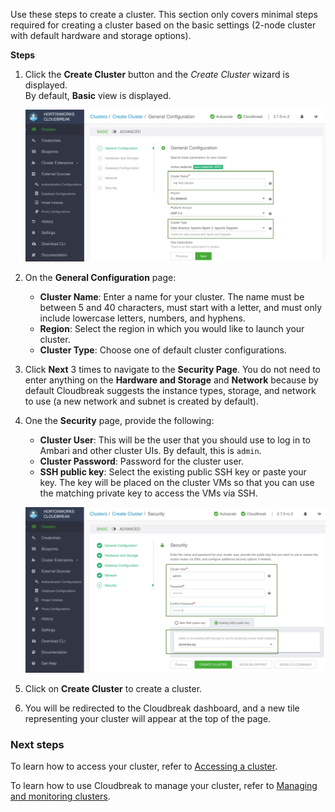 
Use these steps to create a cluster. This section only covers minimal steps required for creating a cluster based on the basic settings (2-node cluster with default hardware and storage options).  

**Steps**

1. Click the **Create Cluster** button and the *Create Cluster* wizard is displayed.  
    By default, **Basic** view is displayed.

    <a href="../images/cb_quick-create01.png" target="_blank" title="click to enlarge"><img src="../images/cb_quick-create01.png" width="650" title="Cloudbreak web UI"></a>  

3. On the **General Configuration** page:

    * **Cluster Name**: Enter a name for your cluster. The name must be between 5 and 40 characters, must start with a letter, and must only include lowercase letters, numbers, and hyphens.
    * **Region**: Select the region in which you would like to launch your cluster. 
    * **Cluster Type**: Choose one of default cluster configurations.  

4. Click **Next** 3 times to navigate to the **Security Page**. You do not need to enter anything on the **Hardware and Storage** and **Network** because by default Cloudbreak suggests the instance types, storage, and network to use (a new network and subnet is created by default).   

5. One the **Security** page, provide the following:

    * **Cluster User**: This will be the user that you should use to log in to Ambari and other cluster UIs. By default, this is `admin`.   
    * **Cluster Password**: Password for the cluster user.  
    * **SSH public key**: Select the existing public SSH key or paste your key. The key will be placed on the cluster VMs so that you can use the matching private key to access the VMs via SSH. 

    <a href="../images/cb_quick-create02.png" target="_blank" title="click to enlarge"><img src="../images/cb_quick-create02.png" width="650" title="Cloudbreak web UI"></a>  

6. Click on **Create Cluster** to create a cluster.

7. You will be redirected to the Cloudbreak dashboard, and a new tile representing your cluster will appear at the top of the page.

 
### Next steps

To learn how to access your cluster, refer to [Accessing a cluster](clusters-access.md).

To learn how to use Cloudbreak to manage your cluster, refer to  [Managing and monitoring clusters](clusters-manage.md).

